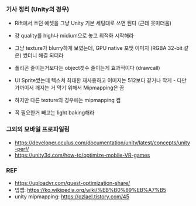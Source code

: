 ### 기사 정리 (Unity의 경우)

* Rift에서 쓰던 에셋을 그냥 Unity 기본 세팅대로 쓰면 된다 (근데 못미더움) 
* 걍 quality를 high나 midium으로 놓고 최적화 시작해라 

* 그냥 texture가 blurry하게 보였는데, GPU native 포맷 이미지 (RGBA 32-bit 같은) 썼더니 해결 되더라  
* 폴리곤 줄이는거보다는 object갯수 줄이는게 효과적이다 (drawcall)

* UI Sprite썼는데 텍스쳐 최대한 재사용하고 이미지는 512보다 같거나 작게 - 다만 가까이서 깨지는 거 막기 위해서 Mipmapping은 끔
* 하지만 다른 texture의 경우에는 mipmapping 켬

* 꼭 필요한거 빼고는 light baking해라 


### 그외의 모바일 프로파일링 
* https://developer.oculus.com/documentation/unity/latest/concepts/unity-perf/
* https://unity3d.com/how-to/optimize-mobile-VR-games


### REF
* https://uploadvr.com/quest-optimization-share/
* 밉맵: https://ko.wikipedia.org/wiki/%EB%B0%89%EB%A7%B5
* unity mipmapping: https://ozlael.tistory.com/45

